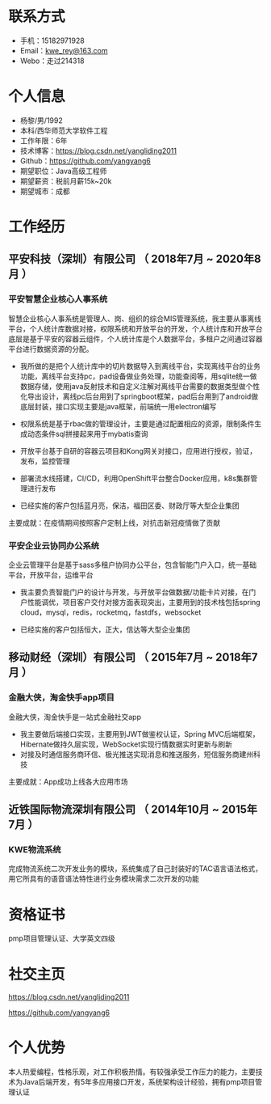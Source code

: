 
# 联系方式

- 手机：15182971928
- Email：kwe_rey@163.com
- Webo：走过214318


# 个人信息

 - 杨黎/男/1992 
 - 本科/西华师范大学软件工程 
 - 工作年限：6年
 - 技术博客：https://blog.csdn.net/yangliding2011
 - Github：https://github.com/yangyang6
 - 期望职位：Java高级工程师
 - 期望薪资：税前月薪15k~20k
 - 期望城市：成都


# 工作经历
## 平安科技（深圳）有限公司 （ 2018年7月 ~ 2020年8月 ）

### 平安智慧企业核心人事系统 
智慧企业核心人事系统是管理人、岗、组织的综合MIS管理系统，我主要从事离线平台，个人统计库数据对接，权限系统和开放平台的开发，个人统计库和开放平台底层是基于平安的容器云组件，个人统计库是个人数据平台，多租户之间通过容器平台进行数据资源的分配。

* 我所做的是把个人统计库中的切片数据导入到离线平台，实现离线平台的业务功能，离线平台支持pc，pad设备做业务处理，功能查阅等，用sqlite统一做数据存储，使用java反射技术和自定义注解对离线平台需要的数据类型做个性化导出设计，离线pc后台用到了springboot框架，pad后台用到了android做底层封装，接口实现主要是java框架，前端统一用electron编写 

* 权限系统是基于rbac做的管理设计，主要是通过配置相应的资源，限制条件生成动态条件sql拼接起来用于mybatis查询

* 开放平台基于自研的容器云项目和Kong网关对接口，应用进行授权，验证，发布，监控管理

* 部署流水线搭建，CI/CD，利用OpenShift平台整合Docker应用，k8s集群管理进行发布

* 已经实施的客户包括蓝月亮，保洁，福田区委、财政厅等大型企业集团

主要成就：在疫情期间按照客户定制上线，对抗击新冠疫情做了贡献


### 平安企业云协同办公系统 
企业云管理平台是基于sass多租户协同办公平台，包含智能门户入口，统一基础平台，开放平台，运维平台 

* 我主要负责智能门户的设计与开发，与开放平台做数据/功能卡片对接，在门户性能调优，项目客户交付对接方面表现突出，主要用到的技术栈包括spring cloud，mysql，redis，rocketmq，fastdfs，websocket 

* 已经实施的客户包括恒大，正大，信达等大型企业集团


## 移动财经（深圳）有限公司 （ 2015年7月 ~ 2018年7月 ）

### 金融大侠，淘金快手app项目
金融大侠，淘金快手是一站式金融社交app

* 我主要做后端接口实现，主要用到JWT做鉴权认证，Spring MVC后端框架，Hibernate做持久层实现，WebSocket实现行情数据实时更新与刷新 
* 对接及时通信服务商环信、极光推送实现消息和推送服务，短信服务商建州科技

主要成就：App成功上线各大应用市场

## 近铁国际物流深圳有限公司 （ 2014年10月 ~ 2015年7月 ）

### KWE物流系统
完成物流系统二次开发业务的模块，系统集成了自己封装好的TAC语言语法格式，用它所具有的语音语法特性进行业务模块需求二次开发的功能

# 资格证书

pmp项目管理认证、大学英文四级

# 社交主页

https://blog.csdn.net/yangliding2011

https://github.com/yangyang6

# 个人优势

本人热爱编程，性格乐观，对工作积极热情。有较强承受工作压力的能力，主要技术为Java后端开发，有5年多应用接口开发，系统架构设计经验，拥有pmp项目管理认证
